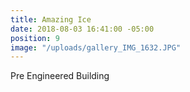 ```yaml
---
title: Amazing Ice
date: 2018-08-03 16:41:00 -05:00
position: 9
image: "/uploads/gallery_IMG_1632.JPG"
---
```


Pre Engineered Building